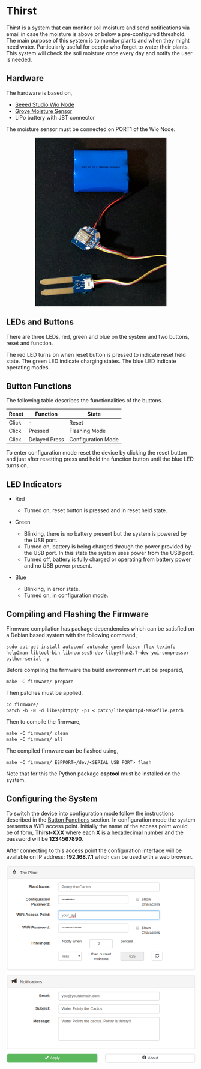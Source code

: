 Thirst
======

Thirst is a system that can monitor soil moisture and send notifications via
email in case the moisture is above or below a pre-configured threshold. The
main purpose of this system is to monitor plants and when they might need water.
Particularly useful for people who forget to water their plants. This system will
check the soil moisture once every day and notify the user is needed.

Hardware
--------

The hardware is based on,

 * [Seeed Studio Wio Node](https://www.seeedstudio.com/Wio-Node-p-2637.html)
 * [Grove Moisture Sensor](https://www.seeedstudio.com/Grove---Moisture-Sensor-p-955.html)
 * LiPo battery with JST connector

The moisture sensor must be connected on PORT1 of the Wio Node.

<p align="center">
    <img align="center" src="https://github.com/iia/Thirst/blob/master/github_images/hardware.jpg" width="350" height="450" />
</p>

LEDs and Buttons
----------------

There are three LEDs, red, green and blue on the system and two buttons, reset
and function.

The red LED turns on when reset button is pressed to indicate reset held state.
The green LED indicate charging states. The blue LED indicate operating modes.

Button Functions
----------------

The following table describes the functionalities of the buttons.

| Reset | Function      | State              |
| ----- | ------------- | ------------------ |
| Click | -             | Reset              |
| Click | Pressed       | Flashing Mode      |
| Click | Delayed Press | Configuration Mode |

To enter configuration mode reset the device by clicking the reset button and
just after resetting press and hold the function button until the blue LED turns
on.

LED Indicators
--------------

* Red
    - Turned on, reset button is pressed and in reset held state.

* Green
    - Blinking, there is no battery present but the system is powered by the
      USB port.
    - Turned on, battery is being charged through the power provided
      by the USB port. In this state the system uses power from the USB port.
    - Turned off, battery is fully charged or operating from battery power
      and no USB power present.

* Blue
    - Blinking, in error state.
    - Turned on, in configuration mode.

Compiling and Flashing the Firmware
-----------------------------------
Firmware compilation has package dependencies which can be satisfied on a Debian
based system with the following command,

    sudo apt-get install autoconf automake gperf bison flex texinfo help2man libtool-bin libncurses5-dev libpython2.7-dev yui-compressor python-serial -y

Before compiling the firmware the build environment must be prepared,

    make -C firmware/ prepare

Then patches must be applied,

    cd firmware/
    patch -b -N -d libesphttpd/ -p1 < patch/libesphttpd-Makefile.patch

Then to compile the firmware,

    make -C firmware/ clean
    make -C firmware/ all

The compiled firmware can be flashed using,

    make -C firmware/ ESPPORT=/dev/<SERIAL_USB_PORT> flash

Note that for this the Python package **esptool** must be installed on the system.

Configuring the System
----------------------

To switch the device into configuration mode follow the instructions described
in the [Button Functions](https://github.com/iia/thirst/blob/master/README.md#button-functions) section.
In configuration mode the system presents a WiFi access point. Initially the name of the access point
would be of form, **Thirst-XXX** where each **X** is a hexadecimal number and the password will be
**1234567890**.

After connecting to this access point the configuration interface will be available on
IP address: **192.168.7.1** which can be used with a web browser.

<p align="center">
    <img align="center" src="https://github.com/iia/Thirst/blob/master/github_images/configuration_interface.png" width="" height="" />
</p>
